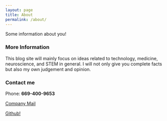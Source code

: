 ```yaml
---
layout: page
title: About
permalink: /about/
---
```


Some information about you!

### More Information

This blog site will mainly focus on ideas related to technology, medicine, neuroscience, and STEM in general. I will not only give you complete facts but also my own judgement and opinion. 

### Contact me

Phone: **669-400-9653**

[Company Mail](newsrista@gmail.com)


[Github!](https://github.com/Newsrista)
